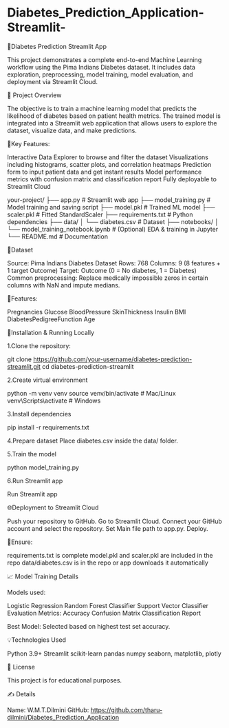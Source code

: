 # Diabetes_Prediction_Application-Streamlit-
📌Diabetes Prediction Streamlit App

This project demonstrates a complete end-to-end Machine Learning workflow using the Pima Indians Diabetes dataset. It includes data exploration, preprocessing, model training, model evaluation, and deployment via Streamlit Cloud.

📌 Project Overview

The objective is to train a machine learning model that predicts the likelihood of diabetes based on patient health metrics. The trained model is integrated into a Streamlit web application that allows users to explore the dataset, visualize data, and make predictions.

📌Key Features:

Interactive Data Explorer to browse and filter the dataset
Visualizations including histograms, scatter plots, and correlation heatmaps
Prediction form to input patient data and get instant results
Model performance metrics with confusion matrix and classification report
Fully deployable to Streamlit Cloud

your-project/
├── app.py                   # Streamlit web app
├── model_training.py        # Model training and saving script
├── model.pkl                # Trained ML model
├── scaler.pkl               # Fitted StandardScaler
├── requirements.txt         # Python dependencies
├── data/
│   └── diabetes.csv         # Dataset
├── notebooks/
│   └── model_training_notebook.ipynb  # (Optional) EDA & training in Jupyter
└── README.md                # Documentation

📌Dataset

Source: Pima Indians Diabetes Dataset
Rows: 768
Columns: 9 (8 features + 1 target Outcome)
Target: Outcome (0 = No diabetes, 1 = Diabetes)
Common preprocessing: Replace medically impossible zeros in certain columns with NaN and impute medians.

📌Features:

Pregnancies
Glucose
BloodPressure
SkinThickness
Insulin
BMI
DiabetesPedigreeFunction
Age

📌Installation & Running Locally

1.Clone the repository: 

git clone https://github.com/your-username/diabetes-prediction-streamlit.git
cd diabetes-prediction-streamlit

2.Create virtual environment

python -m venv venv
source venv/bin/activate   # Mac/Linux
venv\Scripts\activate      # Windows

3.Install dependencies

pip install -r requirements.txt

4.Prepare dataset Place diabetes.csv inside the data/ folder.

5.Train the model

python model_training.py

6.Run Streamlit app

Run Streamlit app

🌐Deployment to Streamlit Cloud

Push your repository to GitHub.
Go to Streamlit Cloud.
Connect your GitHub account and select the repository.
Set Main file path to app.py.
Deploy.

📌Ensure:

requirements.txt is complete
model.pkl and scaler.pkl are included in the repo
data/diabetes.csv is in the repo or app downloads it automatically

📈 Model Training Details

Models used:

Logistic Regression
Random Forest Classifier
Support Vector Classifier
Evaluation Metrics:
Accuracy
Confusion Matrix
Classification Report

Best Model: Selected based on highest test set accuracy.

💡Technologies Used

Python 3.9+
Streamlit
scikit-learn
pandas
numpy
seaborn, matplotlib, plotly

📜 License

This project is for educational purposes.

✍️ Details

Name: W.M.T.Dilmini
GitHub: https://github.com/tharu-dilmini/Diabetes_Prediction_Application
